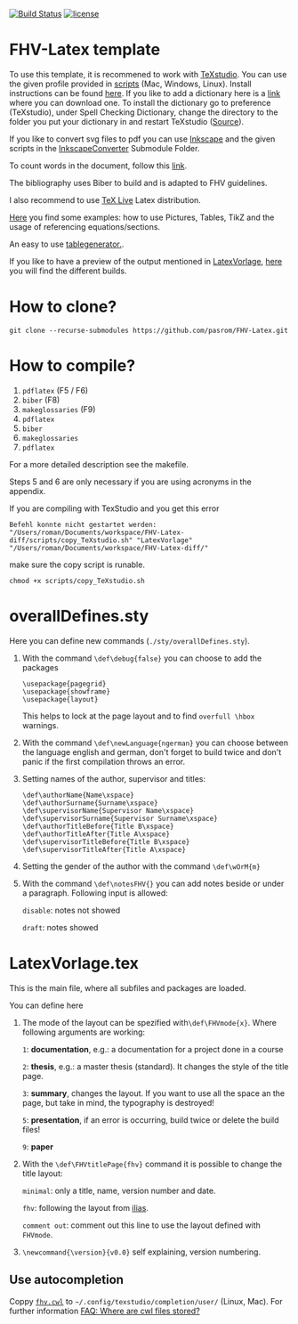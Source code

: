 [![Build Status](https://travis-ci.org/pasrom/FHV-Latex.svg?branch=master)](https://travis-ci.org/pasrom/FHV-Latex)
[![license](https://img.shields.io/github/license/mashape/apistatus.svg)](https://github.com/pasrom/FHV-Latex/blob/master/LICENSE)
#   FHV-Latex template

To use this template, it is recommened to work with [TeXstudio](http://texstudio.sourceforge.net). You can use the given profile provided in [scripts](https://github.com/pasrom/FHV-Latex/tree/master/scripts)  (Mac, Windows, Linux). Install instructions can be found [here](https://tex.stackexchange.com/a/211363). If you like to add a dictionary here is a [link](https://extensions.libreoffice.org/extensions/german-de-at-frami-dictionaries) where you can download one. To install the dictionary go to preference (TeXstudio), under Spell Checking Dictionary, change the directory to the folder you put your dictionary in and restart TeXstudio ([Source](https://tex.stackexchange.com/questions/87650/dictionary-for-texstudio-no-dictionary-available/87652)).

If you like to convert svg files to pdf you can use [Inkscape](https://inkscape.org) and the given scripts in the [InkscapeConverter](https://gist.github.com/pasrom/0965be641547b34618926d404773cd94) Submodule Folder.

To count words in the document, follow this [link](https://tex.stackexchange.com/a/236448).

The bibliography uses Biber to build and is adapted to FHV guidelines.

I also recommend to use [TeX Live](https://www.tug.org/texlive/) Latex distribution. 

[Here](https://github.com/pasrom/FHV-Latex/blob/master/tex/Examples.tex) you find some examples: how to use Pictures, Tables, TikZ and the usage of referencing equations/sections.

An easy to use [tablegenerator.](http://www.tablesgenerator.com).

If you like to have a preview of the output mentioned in [LatexVorlage](https://github.com/pasrom/FHV-Latex#latexvorlagetex), [here](https://www.dropbox.com/sh/zu01sy61kavxjt9/AAAtWiXSjG5IDLw3g8G1s3Yka?dl=0) you will find the different builds.

# How to clone?

```
git clone --recurse-submodules https://github.com/pasrom/FHV-Latex.git
```


# How to compile?

 1. `pdflatex`         (F5 / F6)
 2. `biber`            (F8) 
 3. `makeglossaries`   (F9)
 4. `pdflatex`
 5. `biber`
 6. `makeglossaries`
 7. `pdflatex`

For a more detailed description see the makefile.

Steps 5 and 6 are only necessary if you are using acronyms in the appendix.

If you are compiling with TexStudio and you get this error

```
Befehl konnte nicht gestartet werden: "/Users/roman/Documents/workspace/FHV-Latex-diff/scripts/copy_TeXstudio.sh" "LatexVorlage" "/Users/roman/Documents/workspace/FHV-Latex-diff/"
```

make sure the copy script is runable.

```
chmod +x scripts/copy_TeXstudio.sh
```


# overallDefines.sty

Here you can define new commands (`./sty/overallDefines.sty`).

 1. With the command `\def\debug{false}` you can choose to add the packages
 
    ```
    \usepackage{pagegrid}
    \usepackage{showframe}
    \usepackage{layout}
    ```
    This helps to lock at the page layout and to find `overfull \hbox` warnings.
 2. With the command `\def\newLanguage{ngerman}` you can choose between the language english and german, don't forget to build twice and don't panic if the first compilation throws an error.
 3. Setting names of the author, supervisor and titles:
    ```
    \def\authorName{Name\xspace}
    \def\authorSurname{Surname\xspace}
    \def\supervisorName{Supervisor Name\xspace}
    \def\supervisorSurname{Supervisor Surname\xspace}
    \def\authorTitleBefore{Title B\xspace}
    \def\authorTitleAfter{Title A\xspace}   
    \def\supervisorTitleBefore{Title B\xspace}
    \def\supervisorTitleAfter{Title A\xspace}
    ```
 4. Setting the gender of the author with the command `\def\wOrM{m}`
 5. With the command `\def\notesFHV{}` you can add notes beside or under a paragraph. Following input is allowed:

    `disable`: notes not showed
    
    `draft`: notes showed
    
# LatexVorlage.tex

This is the main file, where all subfiles and packages are loaded.

You can define here 

 1. The mode of the layout can be spezified with`\def\FHVmode{x}`. Where following arguments are working:

    `1`: **documentation**, e.g.: a documentation for a project done in a course
    
    `2`: **thesis**, e.g.: a master thesis (standard). It changes the style of the title page.
    
    `3`: **summary**, changes the layout. If you want to use all the space an the 
    page, but take in mind, the typography is destroyed!

    `5`: **presentation**, if an error is occurring, build twice or delete the build files!
    
    `9`: **paper**

 2. With the `\def\FHVtitlePage{fhv}` command it is possible to change the title layout:

    `minimal`: only a title, name, version number and date.
    
    `fhv`: following the layout from [ilias](https://ilias.fhv.at/goto_ilias_fhv_at_file_350312_download.html).
    
    `comment out`: comment out this line to use the layout defined with `FHVmode`.
    
 4. `\newcommand{\version}{v0.0}` self explaining, version numbering.

## Use autocompletion

Coppy [`fhv.cwl`](https://github.com/pasrom/FHV-Latex/blob/master/scripts/fhv.cwl) to `~/.config/texstudio/completion/user/` (Linux, Mac). For further information [FAQ: Where are cwl files stored?](https://sourceforge.net/p/texstudio/wiki/Frequently%20Asked%20Questions/#where-are-cwl-files-stored)

# 